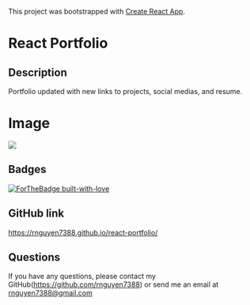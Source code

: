 This project was bootstrapped with [Create React App](https://github.com/facebook/create-react-app).
# React Portfolio
## Description
  Portfolio updated with new links to projects, social medias, and resume.

# Image
![](images/portfolio.jpg)


## Badges
[![ForTheBadge built-with-love](http://ForTheBadge.com/images/badges/built-with-love.svg)](https://GitHub.com/Naereen/)

## GitHub link
   https://rnguyen7388.github.io/react-portfolio/
## Questions
If you have any questions, please contact my GitHub(https://github.com/rnguyen7388) or send me an email at rnguyen7388@gmail.com
